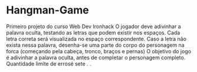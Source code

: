 # Hangman-Game
Primeiro projeto do curso Web Dev Ironhack
O jogador deve adivinhar a palavra oculta, testando as letras que podem existir nos espaços. Cada letra correta será visualizada no espaço correspondente. Caso a letra não exista nessa palavra, desenha-se uma parte do corpo do personagem na forca (começando pela cabeça, tronco, braços e pernas)
O objetivo do jogo é adivinhar a palavra oculta, antes de completar o personagem completo. 
Quantidade limite de errosé sete .
.
